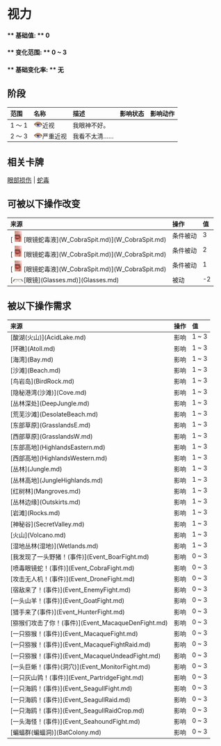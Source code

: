 # 视力  
>   
  
#### ** 基础值: ** 0   
#### ** 变化范围: ** 0 ~ 3  
#### ** 基础变化率: ** 无   
## 阶段  
<table class="table table-bordered"><thead><tr ><th  style="text-align:left;vertical-align:top;" >范围</th><th  style="text-align:left;vertical-align:top;" >名称</th><th  style="text-align:left;vertical-align:top;" >描述</th><th  style="text-align:left;vertical-align:top;" >影响状态</th><th  style="text-align:left;vertical-align:top;" >影响动作</th></tr></thead><tr ><td  style="text-align:left;vertical-align:top;" >1 ～ 1</td><td  style="text-align:left;vertical-align:top;" ><div style="width:20px;display:inline-block;text-align:center"><img decoding="async" src="Sprite/Sleepy.png" href="a.md" style="max-width:20px;max-height:20px;"></div>近视</td><td  style="text-align:left;vertical-align:top;" >我眼神不好。</td><td  style="text-align:left;vertical-align:top;" ></td><td  style="text-align:left;vertical-align:top;" ></td></tr><tr ><td  style="text-align:left;vertical-align:top;" >2 ～ 3</td><td  style="text-align:left;vertical-align:top;" ><div style="width:20px;display:inline-block;text-align:center"><img decoding="async" src="Sprite/Sleepy.png" href="a.md" style="max-width:20px;max-height:20px;"></div>严重近视</td><td  style="text-align:left;vertical-align:top;" >我看不太清……</td><td  style="text-align:left;vertical-align:top;" ></td><td  style="text-align:left;vertical-align:top;" ></td></tr></tbody></table>  
  
## 相关卡牌  
[眼部损伤](EyeDamage.md)  |  [蛇毒](VenomKrait.md)  
## 可被以下操作改变  
<table class="table table-bordered"><thead><tr ><th  style="text-align:left;vertical-align:top;" >来源</th><th  style="text-align:left;vertical-align:top;" >操作</th><th  style="text-align:left;vertical-align:top;" >值</th></tr></thead><tr ><td  style="text-align:left;vertical-align:top;" >[<div style="width:25px;display:inline-block;text-align:center"><img decoding="async" src="Sprite/Eyes.png" href="a.md" style="max-width:25px;max-height:25px;"></div>[眼镜蛇毒液](W_CobraSpit.md)](W_CobraSpit.md)</td><td  style="text-align:left;vertical-align:top;" >条件被动</td><td  style="text-align:left;vertical-align:top;" >3</td></tr><tr ><td  style="text-align:left;vertical-align:top;" >[<div style="width:25px;display:inline-block;text-align:center"><img decoding="async" src="Sprite/Eyes.png" href="a.md" style="max-width:25px;max-height:25px;"></div>[眼镜蛇毒液](W_CobraSpit.md)](W_CobraSpit.md)</td><td  style="text-align:left;vertical-align:top;" >条件被动</td><td  style="text-align:left;vertical-align:top;" >2</td></tr><tr ><td  style="text-align:left;vertical-align:top;" >[<div style="width:25px;display:inline-block;text-align:center"><img decoding="async" src="Sprite/Eyes.png" href="a.md" style="max-width:25px;max-height:25px;"></div>[眼镜蛇毒液](W_CobraSpit.md)](W_CobraSpit.md)</td><td  style="text-align:left;vertical-align:top;" >条件被动</td><td  style="text-align:left;vertical-align:top;" >1</td></tr><tr ><td  style="text-align:left;vertical-align:top;" >[<div style="width:25px;display:inline-block;text-align:center"><img decoding="async" src="Sprite/Glasses.png" href="a.md" style="max-width:25px;max-height:25px;"></div>[眼镜](Glasses.md)](Glasses.md)</td><td  style="text-align:left;vertical-align:top;" >被动</td><td  style="text-align:left;vertical-align:top;" >-2</td></tr></tbody></table>  
  
## 被以下操作需求  
<table class="table table-bordered"><thead><tr ><th  style="text-align:left;vertical-align:top;" >来源</th><th  style="text-align:left;vertical-align:top;" >操作</th><th  style="text-align:left;vertical-align:top;" >值</th></tr></thead><tr ><td  style="text-align:left;vertical-align:top;" >[酸湖(火山)](AcidLake.md)</td><td  style="text-align:left;vertical-align:top;" >影响</td><td  style="text-align:left;vertical-align:top;" >1 ~ 3</td></tr><tr ><td  style="text-align:left;vertical-align:top;" >[环礁](Atoll.md)</td><td  style="text-align:left;vertical-align:top;" >影响</td><td  style="text-align:left;vertical-align:top;" >1 ~ 3</td></tr><tr ><td  style="text-align:left;vertical-align:top;" >[海湾](Bay.md)</td><td  style="text-align:left;vertical-align:top;" >影响</td><td  style="text-align:left;vertical-align:top;" >1 ~ 3</td></tr><tr ><td  style="text-align:left;vertical-align:top;" >[沙滩](Beach.md)</td><td  style="text-align:left;vertical-align:top;" >影响</td><td  style="text-align:left;vertical-align:top;" >1 ~ 3</td></tr><tr ><td  style="text-align:left;vertical-align:top;" >[鸟岩岛](BirdRock.md)</td><td  style="text-align:left;vertical-align:top;" >影响</td><td  style="text-align:left;vertical-align:top;" >1 ~ 3</td></tr><tr ><td  style="text-align:left;vertical-align:top;" >[隐秘港湾(沙滩)](Cove.md)</td><td  style="text-align:left;vertical-align:top;" >影响</td><td  style="text-align:left;vertical-align:top;" >1 ~ 3</td></tr><tr ><td  style="text-align:left;vertical-align:top;" >[丛林深处](DeepJungle.md)</td><td  style="text-align:left;vertical-align:top;" >影响</td><td  style="text-align:left;vertical-align:top;" >1 ~ 3</td></tr><tr ><td  style="text-align:left;vertical-align:top;" >[荒芜沙滩](DesolateBeach.md)</td><td  style="text-align:left;vertical-align:top;" >影响</td><td  style="text-align:left;vertical-align:top;" >1 ~ 3</td></tr><tr ><td  style="text-align:left;vertical-align:top;" >[东部草原](GrasslandsE.md)</td><td  style="text-align:left;vertical-align:top;" >影响</td><td  style="text-align:left;vertical-align:top;" >1 ~ 3</td></tr><tr ><td  style="text-align:left;vertical-align:top;" >[西部草原](GrasslandsW.md)</td><td  style="text-align:left;vertical-align:top;" >影响</td><td  style="text-align:left;vertical-align:top;" >1 ~ 3</td></tr><tr ><td  style="text-align:left;vertical-align:top;" >[东部高地](HighlandsEastern.md)</td><td  style="text-align:left;vertical-align:top;" >影响</td><td  style="text-align:left;vertical-align:top;" >1 ~ 3</td></tr><tr ><td  style="text-align:left;vertical-align:top;" >[西部高地](HighlandsWestern.md)</td><td  style="text-align:left;vertical-align:top;" >影响</td><td  style="text-align:left;vertical-align:top;" >1 ~ 3</td></tr><tr ><td  style="text-align:left;vertical-align:top;" >[丛林](Jungle.md)</td><td  style="text-align:left;vertical-align:top;" >影响</td><td  style="text-align:left;vertical-align:top;" >1 ~ 3</td></tr><tr ><td  style="text-align:left;vertical-align:top;" >[丛林高地](JungleHighlands.md)</td><td  style="text-align:left;vertical-align:top;" >影响</td><td  style="text-align:left;vertical-align:top;" >1 ~ 3</td></tr><tr ><td  style="text-align:left;vertical-align:top;" >[红树林](Mangroves.md)</td><td  style="text-align:left;vertical-align:top;" >影响</td><td  style="text-align:left;vertical-align:top;" >1 ~ 3</td></tr><tr ><td  style="text-align:left;vertical-align:top;" >[丛林边缘](Outskirts.md)</td><td  style="text-align:left;vertical-align:top;" >影响</td><td  style="text-align:left;vertical-align:top;" >1 ~ 3</td></tr><tr ><td  style="text-align:left;vertical-align:top;" >[岩滩](Rocks.md)</td><td  style="text-align:left;vertical-align:top;" >影响</td><td  style="text-align:left;vertical-align:top;" >1 ~ 3</td></tr><tr ><td  style="text-align:left;vertical-align:top;" >[神秘谷](SecretValley.md)</td><td  style="text-align:left;vertical-align:top;" >影响</td><td  style="text-align:left;vertical-align:top;" >1 ~ 3</td></tr><tr ><td  style="text-align:left;vertical-align:top;" >[火山](Volcano.md)</td><td  style="text-align:left;vertical-align:top;" >影响</td><td  style="text-align:left;vertical-align:top;" >1 ~ 3</td></tr><tr ><td  style="text-align:left;vertical-align:top;" >[湿地丛林(湿地)](Wetlands.md)</td><td  style="text-align:left;vertical-align:top;" >影响</td><td  style="text-align:left;vertical-align:top;" >1 ~ 3</td></tr><tr ><td  style="text-align:left;vertical-align:top;" >[我发现了一头野猪！(事件)](Event_BoarFight.md)</td><td  style="text-align:left;vertical-align:top;" >影响</td><td  style="text-align:left;vertical-align:top;" >0 ~ 3</td></tr><tr ><td  style="text-align:left;vertical-align:top;" >[喷毒眼镜蛇！(事件)](Event_CobraFight.md)</td><td  style="text-align:left;vertical-align:top;" >影响</td><td  style="text-align:left;vertical-align:top;" >0 ~ 3</td></tr><tr ><td  style="text-align:left;vertical-align:top;" >[攻击无人机！(事件)](Event_DroneFight.md)</td><td  style="text-align:left;vertical-align:top;" >影响</td><td  style="text-align:left;vertical-align:top;" >0 ~ 3</td></tr><tr ><td  style="text-align:left;vertical-align:top;" >[宿敌来了！(事件)](Event_EnemyFight.md)</td><td  style="text-align:left;vertical-align:top;" >影响</td><td  style="text-align:left;vertical-align:top;" >0 ~ 3</td></tr><tr ><td  style="text-align:left;vertical-align:top;" >[一头山羊！(事件)](Event_GoatFight.md)</td><td  style="text-align:left;vertical-align:top;" >影响</td><td  style="text-align:left;vertical-align:top;" >0 ~ 3</td></tr><tr ><td  style="text-align:left;vertical-align:top;" >[猎手来了(事件)](Event_HunterFight.md)</td><td  style="text-align:left;vertical-align:top;" >影响</td><td  style="text-align:left;vertical-align:top;" >0 ~ 3</td></tr><tr ><td  style="text-align:left;vertical-align:top;" >[猕猴们攻击了你！(事件)](Event_MacaqueDenFight.md)</td><td  style="text-align:left;vertical-align:top;" >影响</td><td  style="text-align:left;vertical-align:top;" >0 ~ 3</td></tr><tr ><td  style="text-align:left;vertical-align:top;" >[一只猕猴！(事件)](Event_MacaqueFight.md)</td><td  style="text-align:left;vertical-align:top;" >影响</td><td  style="text-align:left;vertical-align:top;" >0 ~ 3</td></tr><tr ><td  style="text-align:left;vertical-align:top;" >[一只猕猴！(事件)](Event_MacaqueFightRaid.md)</td><td  style="text-align:left;vertical-align:top;" >影响</td><td  style="text-align:left;vertical-align:top;" >0 ~ 3</td></tr><tr ><td  style="text-align:left;vertical-align:top;" >[一只猕猴！(事件)](Event_MacaqueUndeadFight.md)</td><td  style="text-align:left;vertical-align:top;" >影响</td><td  style="text-align:left;vertical-align:top;" >0 ~ 3</td></tr><tr ><td  style="text-align:left;vertical-align:top;" >[一头巨蜥！(事件)(洞穴)](Event_MonitorFight.md)</td><td  style="text-align:left;vertical-align:top;" >影响</td><td  style="text-align:left;vertical-align:top;" >0 ~ 3</td></tr><tr ><td  style="text-align:left;vertical-align:top;" >[一只灰山鹑！(事件)](Event_PartridgeFight.md)</td><td  style="text-align:left;vertical-align:top;" >影响</td><td  style="text-align:left;vertical-align:top;" >0 ~ 3</td></tr><tr ><td  style="text-align:left;vertical-align:top;" >[一只海鸥！(事件)](Event_SeagullFight.md)</td><td  style="text-align:left;vertical-align:top;" >影响</td><td  style="text-align:left;vertical-align:top;" >0 ~ 3</td></tr><tr ><td  style="text-align:left;vertical-align:top;" >[一只海鸥！(事件)](Event_SeagullRaid.md)</td><td  style="text-align:left;vertical-align:top;" >影响</td><td  style="text-align:left;vertical-align:top;" >0 ~ 3</td></tr><tr ><td  style="text-align:left;vertical-align:top;" >[一只海鸥！(事件)](Event_SeagullRaidCrop.md)</td><td  style="text-align:left;vertical-align:top;" >影响</td><td  style="text-align:left;vertical-align:top;" >0 ~ 3</td></tr><tr ><td  style="text-align:left;vertical-align:top;" >[一头海怪！(事件)](Event_SeahoundFight.md)</td><td  style="text-align:left;vertical-align:top;" >影响</td><td  style="text-align:left;vertical-align:top;" >0 ~ 3</td></tr><tr ><td  style="text-align:left;vertical-align:top;" >[蝙蝠群(蝙蝠洞)](BatColony.md)</td><td  style="text-align:left;vertical-align:top;" >影响</td><td  style="text-align:left;vertical-align:top;" >0 ~ 3</td></tr></tbody></table>  
  


<script>document.title="视力 - 卡牌生存百科 Card Survival Wiki";</script>